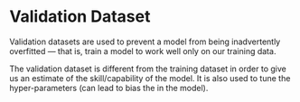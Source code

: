 # Validation Dataset

Validation datasets are used to prevent a model from being inadvertently overfitted — that is, train a model to work well only on our training data. 

The validation dataset is different from the training dataset in order to give us an estimate of the skill/capability of the model. It is also used to tune the hyper-parameters (can lead to bias the in the model).